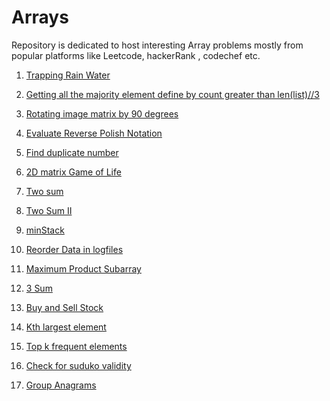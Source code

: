 # Arrays

Repository is dedicated to host interesting Array problems mostly from popular platforms like Leetcode, hackerRank , codechef etc.

1. [Trapping Rain Water](https://github.com/KumarAbhinav2/Arrays/blob/master/trappingTrainingWater(LTH-42).py)

2. [Getting all the majority element define by count greater than len(list)//3](https://github.com/KumarAbhinav2/Arrays/blob/master/majorityElementII(LTM-229).py)

3. [Rotating image matrix by 90 degrees](https://github.com/KumarAbhinav2/Arrays/blob/master/rotate_image(LTM-48).py)

4. [Evaluate Reverse Polish Notation](https://github.com/KumarAbhinav2/Arrays/blob/master/evaluate_reverse_polish_notation(LTM-150).py)

5. [Find duplicate number](https://github.com/KumarAbhinav2/Arrays/blob/master/find_duplicate_number(LTM-287).py)

6. [2D matrix Game of Life](https://github.com/KumarAbhinav2/Arrays/blob/master/game_of_life(LTM-289).py)

7. [Two sum](https://github.com/KumarAbhinav2/Arrays/blob/master/two_sum(LTE-1).py)

8. [Two Sum II](https://github.com/KumarAbhinav2/Arrays/blob/master/two-sumII(LTE-167).py)

9. [minStack](https://github.com/KumarAbhinav2/Arrays/blob/master/minStack(LTE-155).py)

10. [Reorder Data in logfiles](https://github.com/KumarAbhinav2/Arrays/blob/master/Reorder_Data_in_log_files(LTE-937).py)

11. [Maximum Product Subarray](https://github.com/KumarAbhinav2/Arrays/blob/master/Max_Product_Subarray(LTM-152).py)

12. [3 Sum](https://github.com/KumarAbhinav2/Arrays/blob/master/3Sum(LTM-15).py)

13. [Buy and Sell Stock](https://github.com/KumarAbhinav2/Arrays/blob/master/BuyAndSellStock(LTE-121).py)

14. [Kth largest element](https://github.com/KumarAbhinav2/Arrays/blob/master/kth_largest_element_in_array(LTM-215).py)

15. [Top k frequent elements](https://github.com/KumarAbhinav2/Arrays/blob/master/top_k_frequent_elements(LTM-347).py)

16. [Check for suduko validity](https://github.com/KumarAbhinav2/Arrays/blob/master/is_valid_sudoko(LTM-36).py)

17. [Group Anagrams](https://github.com/KumarAbhinav2/Arrays/blob/master/group_anagrams(LTM-49).py)
